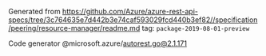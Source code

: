 Generated from https://github.com/Azure/azure-rest-api-specs/tree/3c764635e7d442b3e74caf593029fcd440b3ef82//specification/peering/resource-manager/readme.md tag: `package-2019-08-01-preview`

Code generator @microsoft.azure/autorest.go@2.1.171



